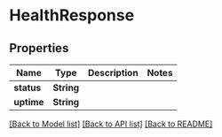 # HealthResponse

## Properties
Name | Type | Description | Notes
------------ | ------------- | ------------- | -------------
**status** | **String** |  | 
**uptime** | **String** |  | 

[[Back to Model list]](../README.md#documentation-for-models) [[Back to API list]](../README.md#documentation-for-api-endpoints) [[Back to README]](../README.md)


